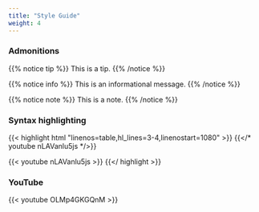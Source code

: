 ```yaml
---
title: "Style Guide"
weight: 4
---
```


### Admonitions

{{% notice tip %}}
This is a tip.
{{% /notice %}}

{{% notice info %}}
This is an informational message.
{{% /notice %}}

{{% notice note %}}
This is a note.
{{% /notice %}}

### Syntax highlighting

{{< highlight html "linenos=table,hl_lines=3-4,linenostart=1080" >}} <!-- Generated Youtube source code for video -->
{{</* youtube nLAVanlu5js */>}}
<!-- Output -->
{{< youtube nLAVanlu5js >}} {{</ highlight >}}


### YouTube

{{< youtube OLMp4GKGQnM >}}